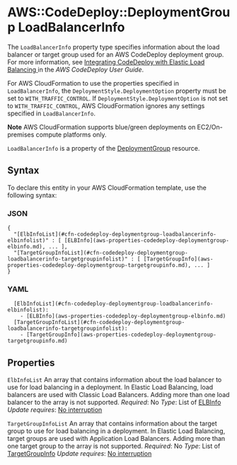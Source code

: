 # AWS::CodeDeploy::DeploymentGroup LoadBalancerInfo<a name="aws-properties-codedeploy-deploymentgroup-loadbalancerinfo"></a>

The `LoadBalancerInfo` property type specifies information about the load balancer or target group used for an AWS CodeDeploy deployment group\. For more information, see [ Integrating CodeDeploy with Elastic Load Balancing ](https://docs.aws.amazon.com/codedeploy/latest/userguide/integrations-aws-elastic-load-balancing.html) in the *AWS CodeDeploy User Guide*\.

For AWS CloudFormation to use the properties specified in `LoadBalancerInfo`, the `DeploymentStyle.DeploymentOption` property must be set to `WITH_TRAFFIC_CONTROL`\. If `DeploymentStyle.DeploymentOption` is not set to `WITH_TRAFFIC_CONTROL`, AWS CloudFormation ignores any settings specified in `LoadBalancerInfo`\.

**Note**
AWS CloudFormation supports blue/green deployments on EC2/On\-premises compute platforms only\.

 `LoadBalancerInfo` is a property of the [DeploymentGroup](https://docs.aws.amazon.com/AWSCloudFormation/latest/UserGuide/aws-resource-codedeploy-deploymentgroup.html) resource\.

## Syntax<a name="aws-properties-codedeploy-deploymentgroup-loadbalancerinfo-syntax"></a>

To declare this entity in your AWS CloudFormation template, use the following syntax:

### JSON<a name="aws-properties-codedeploy-deploymentgroup-loadbalancerinfo-syntax.json"></a>

```
{
  "[ElbInfoList](#cfn-codedeploy-deploymentgroup-loadbalancerinfo-elbinfolist)" : [ [ELBInfo](aws-properties-codedeploy-deploymentgroup-elbinfo.md), ... ],
  "[TargetGroupInfoList](#cfn-codedeploy-deploymentgroup-loadbalancerinfo-targetgroupinfolist)" : [ [TargetGroupInfo](aws-properties-codedeploy-deploymentgroup-targetgroupinfo.md), ... ]
}
```

### YAML<a name="aws-properties-codedeploy-deploymentgroup-loadbalancerinfo-syntax.yaml"></a>

```
  [ElbInfoList](#cfn-codedeploy-deploymentgroup-loadbalancerinfo-elbinfolist):
    - [ELBInfo](aws-properties-codedeploy-deploymentgroup-elbinfo.md)
  [TargetGroupInfoList](#cfn-codedeploy-deploymentgroup-loadbalancerinfo-targetgroupinfolist):
    - [TargetGroupInfo](aws-properties-codedeploy-deploymentgroup-targetgroupinfo.md)
```

## Properties<a name="aws-properties-codedeploy-deploymentgroup-loadbalancerinfo-properties"></a>

`ElbInfoList`  <a name="cfn-codedeploy-deploymentgroup-loadbalancerinfo-elbinfolist"></a>
An array that contains information about the load balancer to use for load balancing in a deployment\. In Elastic Load Balancing, load balancers are used with Classic Load Balancers\.
 Adding more than one load balancer to the array is not supported\.
*Required*: No
*Type*: List of [ELBInfo](aws-properties-codedeploy-deploymentgroup-elbinfo.md)
*Update requires*: [No interruption](https://docs.aws.amazon.com/AWSCloudFormation/latest/UserGuide/using-cfn-updating-stacks-update-behaviors.html#update-no-interrupt)

`TargetGroupInfoList`  <a name="cfn-codedeploy-deploymentgroup-loadbalancerinfo-targetgroupinfolist"></a>
An array that contains information about the target group to use for load balancing in a deployment\. In Elastic Load Balancing, target groups are used with Application Load Balancers\.
 Adding more than one target group to the array is not supported\.
*Required*: No
*Type*: List of [TargetGroupInfo](aws-properties-codedeploy-deploymentgroup-targetgroupinfo.md)
*Update requires*: [No interruption](https://docs.aws.amazon.com/AWSCloudFormation/latest/UserGuide/using-cfn-updating-stacks-update-behaviors.html#update-no-interrupt)
